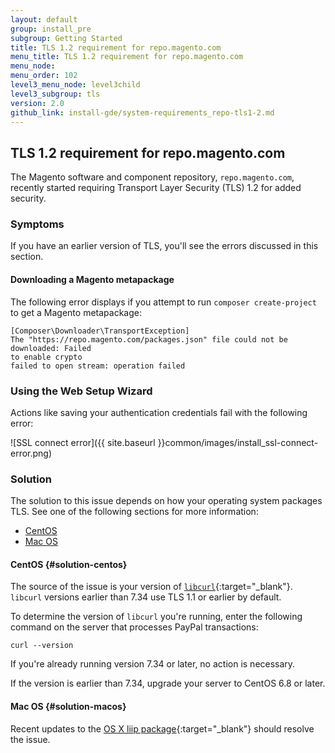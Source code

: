 ```yaml
---
layout: default
group: install_pre
subgroup: Getting Started
title: TLS 1.2 requirement for repo.magento.com
menu_title: TLS 1.2 requirement for repo.magento.com
menu_node: 
menu_order: 102
level3_menu_node: level3child
level3_subgroup: tls
version: 2.0
github_link: install-gde/system-requirements_repo-tls1-2.md
---
```


## TLS 1.2 requirement for repo.magento.com
The Magento software and component repository, `repo.magento.com`, recently started requiring Transport Layer Security (TLS) 1.2 for added security.

### Symptoms
If you have an earlier version of TLS, you'll see the errors discussed in this section.

#### Downloading a Magento metapackage
The following error displays if you attempt to run `composer create-project` to get a Magento metapackage:

	[Composer\Downloader\TransportException]                                           
	The "https://repo.magento.com/packages.json" file could not be downloaded: Failed  
	to enable crypto                                                                  
	failed to open stream: operation failed  

### Using the Web Setup Wizard
Actions like saving your authentication credentials fail with the following error:

![SSL connect error]({{ site.baseurl }}common/images/install_ssl-connect-error.png)

### Solution
The solution to this issue depends on how your operating system packages TLS. See one of the following sections for more information:

*	[CentOS](#solution-centos)
*	[Mac OS](#solution-macos)

#### CentOS {#solution-centos}
The source of the issue is your version of [`libcurl`](https://curl.haxx.se/libcurl/c/CURLOPT_SSLVERSION.html){:target="_blank"}. `libcurl` versions earlier than 7.34 use TLS 1.1 or earlier by default. 

To determine the version of `libcurl` you're running, enter the following command on the server that processes PayPal transactions:

	curl --version

If you're already running version 7.34 or later, no action is necessary.

If the version is earlier than 7.34, upgrade your server to CentOS 6.8 or later.

#### Mac OS {#solution-macos}
Recent updates to the [OS X liip package](http://php-osx.liip.ch){:target="_blank"} should resolve the issue.